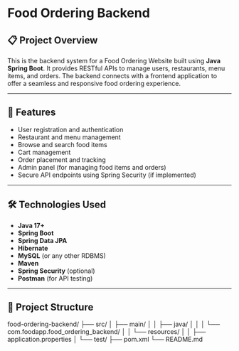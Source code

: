 # Food Ordering Backend

## 📋 Project Overview

This is the backend system for a Food Ordering Website built using **Java Spring Boot**. It provides RESTful APIs to manage users, restaurants, menu items, and orders. The backend connects with a frontend application to offer a seamless and responsive food ordering experience.

---

## 🚀 Features

- User registration and authentication
- Restaurant and menu management
- Browse and search food items
- Cart management
- Order placement and tracking
- Admin panel (for managing food items and orders)
- Secure API endpoints using Spring Security (if implemented)

---

## 🛠️ Technologies Used

- **Java 17+**
- **Spring Boot**
- **Spring Data JPA**
- **Hibernate**
- **MySQL** (or any other RDBMS)
- **Maven**
- **Spring Security** (optional)
- **Postman** (for API testing)

---

## 📂 Project Structure
food-ordering-backend/
├── src/
│ ├── main/
│ │ ├── java/
│ │ │ └── com.foodapp.food_ordering_backend/
│ │ └── resources/
│ │ ├── application.properties
│ └── test/
├── pom.xml
└── README.md
